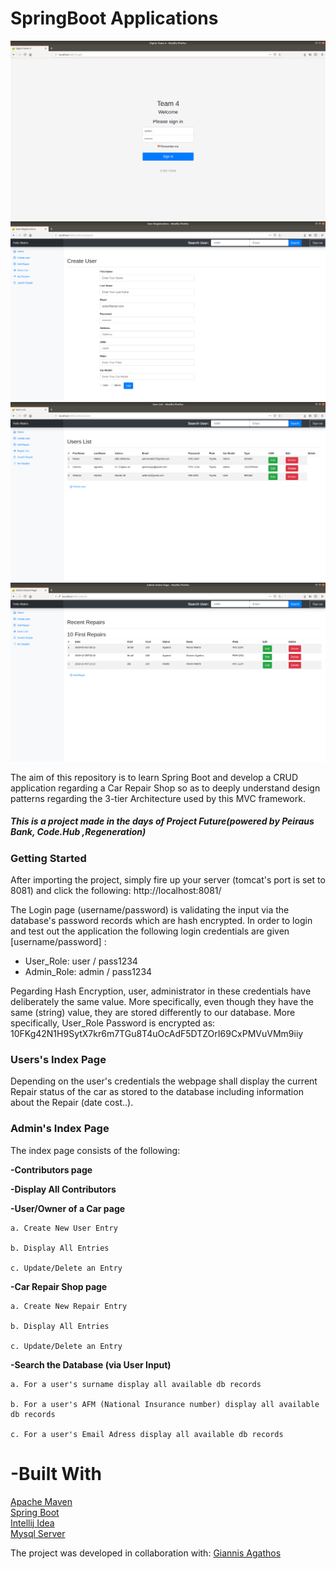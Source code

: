 <h1>SpringBoot Applications</h1>

![Login Image](https://github.com/MrMak21/Spring_Car_Repair_Web_Application/blob/master1/login.png)
![Create User Image](https://github.com/MrMak21/Spring_Car_Repair_Web_Application/blob/master1/create.png)
![Users Image](https://github.com/MrMak21/Spring_Car_Repair_Web_Application/blob/master1/users.png)
![Repairs Image](https://github.com/MrMak21/Spring_Car_Repair_Web_Application/blob/master1/repairs.png)

The aim of this repository is to learn Spring Boot and develop a CRUD application regarding a Car Repair Shop so as to deeply understand design patterns regarding the 3-tier Architecture used by this MVC framework.

<h5>This is a project made in the days of <strong>Project Future</strong>(powered by Peiraus Bank, Code.Hub ,Regeneration)</h5>

<h3>Getting Started</h3>

After importing the project, simply fire up your server (tomcat's port is set to 8081) and click the following:
http://localhost:8081/

The Login page (username/password) is validating the input via the database's password records which are hash encrypted. In order to login and test out the application the following login credentials are given [username/password] :

- User_Role: user / pass1234
- Admin_Role: admin / pass1234

Ρegarding Hash Encryption, user, administrator in these credentials have deliberately the same value. More specifically, even though they have the same (string) value, they are stored differently to our database. More specifically, User_Role Password is encrypted as: $10$FKg42N1H9SytX7kr6m7TGu8T4uOcAdF5DTZOrI69CxPMVuVMm9iiy


<h3>Users's Index Page</h3>

<p>Depending on the user's credentials the webpage shall display the current Repair status of the car as stored to the database including information about the Repair (date cost..).</p>

<h3>Admin's Index Page</h3>

The index page consists of the following:

 <strong>-Contributors page</strong>

 <strong>-Display All Contributors</strong>

 <strong>-User/Owner of a Car page</strong>

    a. Create New User Entry

    b. Display All Entries

    c. Update/Delete an Entry

 <strong>-Car Repair Shop page</strong>

    a. Create New Repair Entry

    b. Display All Entries

    c. Update/Delete an Entry

 <strong>-Search the Database (via User Input)</strong>

    a. For a user's surname display all available db records

    b. For a user's AFM (National Insurance number) display all available db records

    c. For a user's Email Adress display all available db records

<h1>-Built With</h1>
      
   [Apache Maven](https://maven.apache.org/)  <br>
   [Spring Boot](https://spring.io/projects/spring-boot)  <br>
   [Intellij Idea](https://www.jetbrains.com/idea/)<br>
   [Mysql Server](https://dev.mysql.com/downloads/mysql/)
      


The project was developed in collaboration with: [Giannis Agathos](https://github.com/ioanags)
